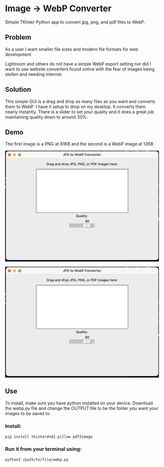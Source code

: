 # Image -> WebP Converter

Simple TKInter Python app to convert jpg, png, and pdf files to WebP. 

## Problem


As a user I want smaller file sizes and modern file formats for web development 

Lightroom and others do not have a simple WebP export setting nor did I want to use website converters found online with the fear of images being stollen and needing internet. 


## Solution

This simple GUI is a drag and drop as many files as you want and converts them to WebP. I have it setup to drop on my desktop. It converts them nearly instantly. There is a slider to set your quality and it does a great job maintaining quality down to around 30%. 

## Demo

The first image is a PNG at 81KB and the second is a WebP image at 12KB

![png](./images/demo.png)

![WebP](./images/demo.webp)

## Use

To install, make sure you have python installed on your device. Download the webp.py file and change the OUTPUT file to be the folder you want your images to be saved to.

### Install: 
```
pip install tkinterdnd2 pillow pdf2image
```

### Run it from your terminal using:  

```
python3 /path/to/file/webp.py
```